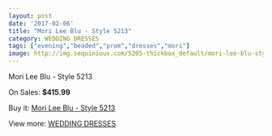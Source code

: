```yaml
---
layout: post
date: '2017-02-06'
title: "Mori Lee Blu - Style 5213"
category: WEDDING DRESSES
tags: ["evening","beaded","prom","dresses","mori"]
image: http://img.sequinious.com/5205-thickbox_default/mori-lee-blu-style-5213.jpg
---
```

Mori Lee Blu - Style 5213

On Sales: **$415.99**
<a href="https://www.sequinious.com/wedding-dresses/2172-mori-lee-blu-style-5213.html"><amp-img layout="responsive" width="600" height="600" src="//img.sequinious.com/5205-thickbox_default/mori-lee-blu-style-5213.jpg" alt="Mori Lee Blu - Style 5213 0" /></a>
<a href="https://www.sequinious.com/wedding-dresses/2172-mori-lee-blu-style-5213.html"><amp-img layout="responsive" width="600" height="600" src="//img.sequinious.com/5208-thickbox_default/mori-lee-blu-style-5213.jpg" alt="Mori Lee Blu - Style 5213 1" /></a>
<a href="https://www.sequinious.com/wedding-dresses/2172-mori-lee-blu-style-5213.html"><amp-img layout="responsive" width="600" height="600" src="//img.sequinious.com/5207-thickbox_default/mori-lee-blu-style-5213.jpg" alt="Mori Lee Blu - Style 5213 2" /></a>
<a href="https://www.sequinious.com/wedding-dresses/2172-mori-lee-blu-style-5213.html"><amp-img layout="responsive" width="600" height="600" src="//img.sequinious.com/5206-thickbox_default/mori-lee-blu-style-5213.jpg" alt="Mori Lee Blu - Style 5213 3" /></a>

Buy it: [Mori Lee Blu - Style 5213](https://www.sequinious.com/wedding-dresses/2172-mori-lee-blu-style-5213.html "Mori Lee Blu - Style 5213")

View more: [WEDDING DRESSES](https://www.sequinious.com/2-wedding-dresses "WEDDING DRESSES")